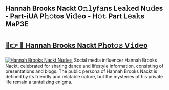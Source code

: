 ## Hannah Brooks Nackt O𝚗𝚕yf𝚊ns L𝚎a𝚔ed N𝚞𝚍es - Part-iUA P𝚑𝚘tos Vi𝚍𝚎o - H𝚘𝚝 Part L𝚎a𝚔s MaP3E

# <h2><a href="http://kfc4zh.oniu.top/?m=Hannah+Brooks+Nackt">🔗👉 🔴 Hannah Brooks Nackt P𝚑ot𝚘𝚜 V𝚒d𝚎o</a></h2>

[![Hannah Brooks Nackt Nu𝚍e𝚜](https://i.imgur.com/0qMVB7G.gif)](http://kfc4zh.oniu.top/?m=Hannah+Brooks+Nackt)
Social media influencer Hannah Brooks Nackt, celebrated for sharing dance and lifestyle information, consisting of presentations and blogs. The public persona of Hannah Brooks Nackt is defined by its friendly and relatable nature, but the mysteries of his private life remain a tantalizing enigma.  
